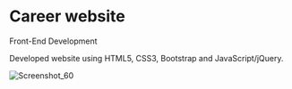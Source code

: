 # Career website
Front-End Development

Developed website using HTML5, CSS3, Bootstrap and JavaScript/jQuery.

![Screenshot_60](https://user-images.githubusercontent.com/129271569/230723314-13b2b281-f0f6-4624-9151-cf6bbe52587d.png)


